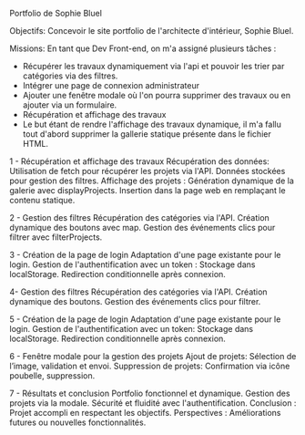 Portfolio de Sophie Bluel

Objectifs: 
Concevoir le site portfolio de l'architecte d'intérieur, Sophie Bluel.

Missions: 
En tant que Dev Front-end, on m'a assigné plusieurs tâches :

- Récupérer les travaux dynamiquement via l'api et pouvoir les trier par catégories via des filtres.
- Intégrer une page de connexion administrateur
- Ajouter une fenêtre modale où l'on pourra supprimer des travaux ou en ajouter via un formulaire.
- Récupération et affichage des travaux
- Le but étant de rendre l'affichage des travaux dynamique, il m'a fallu tout d'abord supprimer la gallerie statique présente dans le fichier HTML.

1 - Récupération et affichage des travaux
Récupération des données:
Utilisation de fetch pour récupérer les projets via l'API.
Données stockées pour gestion des filtres.
Affichage des projets :
Génération dynamique de la galerie avec displayProjects.
Insertion dans la page web en remplaçant le contenu statique.

2 - Gestion des filtres
Récupération des catégories via l'API.
Création dynamique des boutons avec map.
Gestion des événements clics pour filtrer avec filterProjects.

3 - Création de la page de login
Adaptation d'une page existante pour le login.
Gestion de l'authentification avec un token :
Stockage dans localStorage.
Redirection conditionnelle après connexion.

4- Gestion des filtres
Récupération des catégories via l'API.
Création dynamique des boutons.
Gestion des événements clics pour filtrer.

5 - Création de la page de login
Adaptation d'une page existante pour le login.
Gestion de l'authentification avec un token: Stockage dans localStorage.
Redirection conditionnelle après connexion.

6 - Fenêtre modale pour la gestion des projets
Ajout de projets: Sélection de l’image, validation et envoi.
Suppression de projets: Confirmation via icône poubelle, suppression.

7 - Résultats et conclusion
Portfolio fonctionnel et dynamique.
Gestion des projets via la modale.
Sécurité et fluidité avec l'authentification.
Conclusion :
Projet accompli en respectant les objectifs.
Perspectives : Améliorations futures ou nouvelles fonctionnalités.

